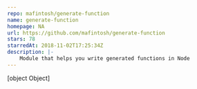 ```yaml
---
repo: mafintosh/generate-function
name: generate-function
homepage: NA
url: https://github.com/mafintosh/generate-function
stars: 78
starredAt: 2018-11-02T17:25:34Z
description: |-
    Module that helps you write generated functions in Node
---
```


[object Object]
